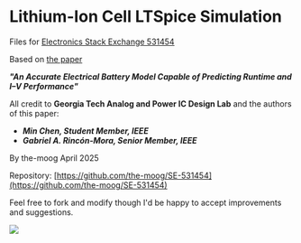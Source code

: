 # Lithium-Ion Cell LTSpice Simulation

Files for [Electronics Stack Exchange 531454](https://electronics.stackexchange.com/questions/531454/lithium-ion-battery-model-in-ltspice)

Based on [the paper](https://rincon-mora.gatech.edu/publicat/jrnls/tec05_batt_mdl.pdf)

***"An Accurate Electrical Battery Model Capable of Predicting Runtime and I–V Performance"***

All credit to **Georgia Tech Analog and Power IC Design Lab** and the authors of this paper:

* ***Min Chen, Student Member, IEEE***
* ***Gabriel A. Rincón-Mora, Senior Member, IEEE***

By the-moog  April 2025

Repository: [https://github.com/the-moog/SE-531454](https://github.com/the-moog/SE-531454)

Feel free to fork and modify though I'd be happy to accept improvements and suggestions.


![](assets/20250415_195727_Li-IonLTSpiceCircuit.png)
